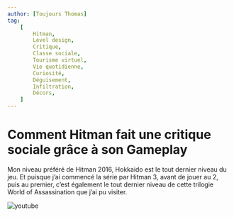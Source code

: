 ```yaml
---
author: [Toujours Thomas]
tag:
    [
        Hitman,
        Level design,
        Critique,
        Classe sociale,
        Tourisme virtuel,
        Vie quotidienne,
        Curiosité,
        Déguisement,
        Infiltration,
        Décors,
    ]
---
```


# Comment Hitman fait une critique sociale grâce à son Gameplay

Mon niveau préféré de Hitman 2016, Hokkaido est le tout dernier niveau du jeu. Et puisque j’ai commencé la série par Hitman 3, avant de jouer au 2, puis au premier, c’est également le tout dernier niveau de cette trilogie World of Assassination que j’ai pu visiter.

![youtube](https://www.youtube.com/watch?v=U302Cogif3U)

